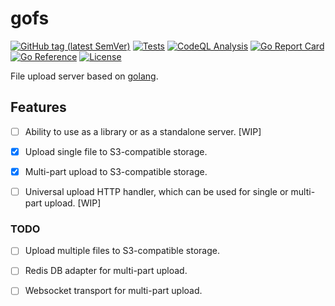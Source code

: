 # gofs

[![GitHub tag (latest SemVer)](https://img.shields.io/github/tag/dmitrymomot/gofs)](https://github.com/dmitrymomot/gofs)
[![Tests](https://github.com/dmitrymomot/gofs/actions/workflows/tests.yml/badge.svg)](https://github.com/dmitrymomot/gofs/actions/workflows/tests.yml)
[![CodeQL Analysis](https://github.com/dmitrymomot/gofs/actions/workflows/codeql-analysis.yml/badge.svg)](https://github.com/dmitrymomot/gofs/actions/workflows/codeql-analysis.yml)
[![Go Report Card](https://goreportcard.com/badge/github.com/dmitrymomot/gofs)](https://goreportcard.com/report/github.com/dmitrymomot/gofs)
[![Go Reference](https://pkg.go.dev/badge/github.com/dmitrymomot/gofs.svg)](https://pkg.go.dev/github.com/dmitrymomot/gofs)
[![License](https://img.shields.io/github/license/dmitrymomot/gofs)](https://github.com/dmitrymomot/gofs/blob/main/LICENSE)

File upload server based on [golang](https://go.dev/).

## Features

- [ ] Ability to use as a library or as a standalone server. \[WIP\]
- [x] Upload single file to S3-compatible storage.
- [x] Multi-part upload to S3-compatible storage.
- [ ] Universal upload HTTP handler, which can be used for single or multi-part upload. \[WIP\]


### TODO

- [ ] Upload multiple files to S3-compatible storage.
- [ ] Redis DB adapter for multi-part upload.
- [ ] Websocket transport for multi-part upload.

